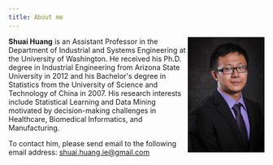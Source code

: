 ```yaml
---
title: About me
---
```


<img src='./images/portrait.jpg' alt='portrait' style="width:30%" align="right"/>

**Shuai Huang** is an Assistant Professor in the Department of Industrial and Systems Engineering at the University of Washington. He received his Ph.D. degree in Industrial Engineering from Arizona State University in 2012 and his Bachelor's degree in Statistics from the University of Science and Technology of China in 2007. His research interests include Statistical Learning and Data Mining motivated by decision-making challenges in Healthcare, Biomedical Informatics, and Manufacturing.

To contact him, please send email to the following email address: [shuai.huang.ie@gmail.com](shuai.huang.ie@gmail.com)